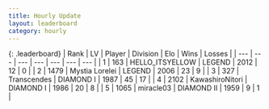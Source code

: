 ```yaml
---
title: Hourly Update
layout: leaderboard
category: hourly
---
```


{: .leaderboard}
| Rank | LV | Player | Division | Elo | Wins | Losses |
| --- | --- | --- | --- | --- | --- | --- |
| <span data-change="0">1</span> | 163 | <span title="ID: 528147">HELLO_ITSYELLOW</span> | LEGEND | <span data-change="0">2012</span> | <span data-change="0">12</span> | <span data-change="0">0</span> |
| <span data-change="0">2</span> | 1479 | <span title="ID: 315148">Mystia Lorelei</span> | LEGEND | <span data-change="0">2006</span> | <span data-change="0">23</span> | <span data-change="0">9</span> |
| <span data-change="1">3</span> | 327 | <span title="ID: 185505">Transcendes</span> | DIAMOND I | <span data-change="12">1987</span> | <span data-change="3">45</span> | <span data-change="1">17</span> |
| <span data-change="-1">4</span> | 2102 | <span title="ID: 164871">KawashiroNitori</span> | DIAMOND I | <span data-change="6">1986</span> | <span data-change="2">20</span> | <span data-change="1">8</span> |
| <span data-change="0">5</span> | 1065 | <span title="ID: 416373">miracle03</span> | DIAMOND II | <span data-change="0">1959</span> | <span data-change="0">9</span> | <span data-change="0">1</span> |